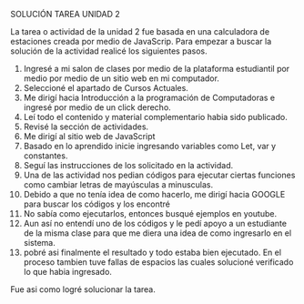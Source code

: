 SOLUCIÓN TAREA UNIDAD 2

La tarea o actividad de la unidad 2 fue basada en una calculadora de estaciones creada por medio de JavaScrip.
Para empezar a buscar la solución de la actividad realicé los siguientes pasos.

1. Ingresé a mi salon de clases por medio de la plataforma estudiantil por medio por medio de un sitio web en mi computador.
2. Seleccioné el apartado de Cursos Actuales.
3. Me dirigí hacia Introducción a la programación de Computadoras e ingresé por medio de un click derecho.
4. Leí todo el contenido y material complementario habia sido publicado.
5. Revisé la sección de actividades.
6. Me dirigí al sitio web de JavaScript
7. Basado en lo aprendido inicie ingresando variables como Let, var y constantes.
8. Seguí las instrucciones de los solicitado en la actividad.
9. Una de las actividad nos pedian códigos para ejecutar ciertas funciones como cambiar letras de mayúsculas a minusculas.
10. Debido a que no tenía idea de como hacerlo, me dirigí hacia GOOGLE para buscar los códigos y los encontré
11. No sabía como ejecutarlos, entonces busqué ejemplos en youtube.
12. Aun así no entendí uno de los códigos y le pedí apoyo a un estudiante de la misma clase para que me diera una idea de como ingresarlo en el sistema.
13. pobré asi finalmente el resultado y todo estaba bien ejecutado. En el proceso tambien tuve fallas de espacios las cuales solucioné verificado lo que habia ingresado.

Fue asi como logré solucionar la tarea.
